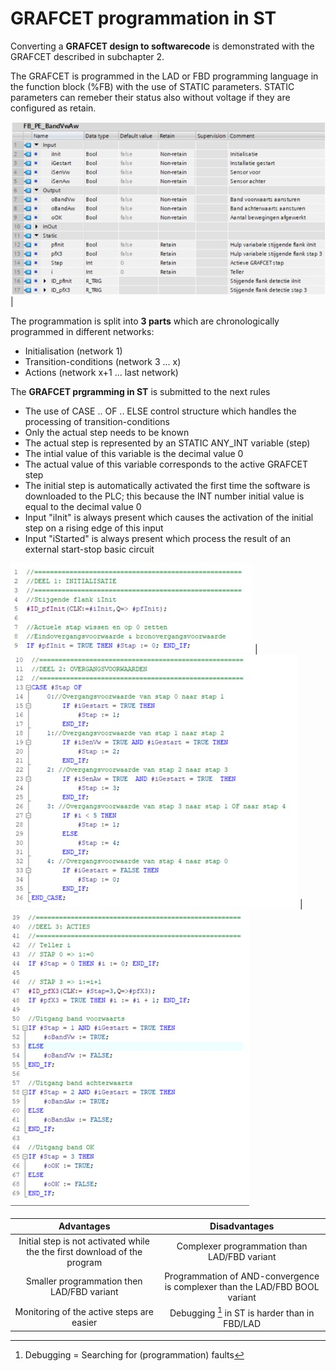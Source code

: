 # GRAFCET programmation in ST

Converting a **GRAFCET design to softwarecode** is demonstrated with the GRAFCET described in subchapter 2.

The GRAFCET is programmed in the LAD or FBD programming language in the function block (%FB) with the use of STATIC parameters. STATIC parameters can remeber their status also without voltage if they are configured as retain.

![Siemens ST ](../Ad04/Images/SiemensVARST.jpg)                       |

The programmation is split into **3 parts** which are chronologically programmed in different networks:
-   Initialisation (network 1)
-   Transition-conditions (network 3 ... x)
-   Actions (network x+1 ... last network)

The **GRAFCET prgramming in ST** is submitted to the next rules
-   The use of CASE .. OF .. ELSE control structure which handles the processing of transition-conditions
-   Only the actual step needs to be known
-   The actual step is represented by an STATIC ANY_INT variable (step)
-   The intial value of this variable is the decimal value 0
-   The actual value of this variable corresponds to the active GRAFCET step
-   The initial step is automatically activated the first time the software is downloaded to the PLC; this because the INT number initial value is equal to the decimal value 0
-   Input "iInit" is always present which causes the activation of the initial step on a rising edge of this input
-   Input "iStarted" is always present which process the result of an external start-stop basic circuit

![Siemens ST ](../Ad04/Images/SiemensST.jpg)                       |
![Siemens ST ](../Ad04/Images/SiemensST2.jpg)                      |
![Siemens ST ](../Ad04/Images/SiemensST3.jpg)

| **Advantages**| **Disadvantages** |
| :---: | :---: |
| Initial step is not activated while the the first download of the program | Complexer programmation than LAD/FBD variant |
| Smaller programmation then LAD/FBD variant | Programmation of AND-convergence is complexer than the LAD/FBD BOOL variant |
| Monitoring of the active steps are easier | Debugging [^3] in ST is harder than in FBD/LAD |

[^3]: Debugging = Searching for (programmation) faults
